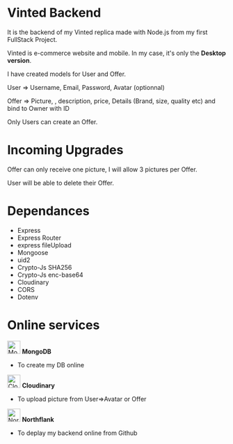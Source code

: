 # Vinted Backend

It is the backend of my Vinted replica made with Node.js from my first FullStack Project.

Vinted is e-commerce website and mobile. In my case, it's only the **Desktop version**.

I have created models for User and Offer.

User => Username, Email, Password, Avatar (optionnal)

Offer => Picture, , description, price, Details (Brand, size, quality etc) and bind to Owner with ID

Only Users can create an Offer.

  # Incoming Upgrades 

Offer can only receive one picture, I will allow 3 pictures per Offer.

User will be able to delete their Offer.


# Dependances 

- Express
- Express Router
- express fileUpload
- Mongoose
- uid2
- Crypto-Js SHA256
- Crypto-Js enc-base64
- Cloudinary
- CORS
- Dotenv

# Online services
<img src="https://servicenav.coservit.com/wp-content/uploads/2022/05/18-1.jpg" alt="MongoDB.icon" width="30"/> **MongoDB**
- To create my DB online 

<img src="https://cloudinary-res.cloudinary.com/image/upload/website/cloudinary_web_favicon.png" alt="Cloudinary.icon" width="30"/> **Cloudinary**

- To upload picture from User=>Avatar or Offer



<img src="https://logo.clearbit.com/https://northflank.com/" alt="Northflank.icon" width="30"/> **Northflank**
- To deplay my backend online from Github
